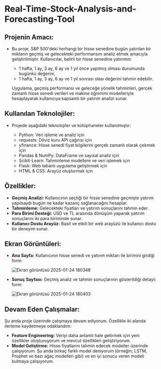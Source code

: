 # Real-Time-Stock-Analysis-and-Forecasting-Tool
## **Projenin Amacı:**

+ Bu proje, S&P 500'deki herhangi bir hisse senedine bugün yatırılan bir miktarın geçmiş ve gelecekteki performansını analiz etmek amacıyla geliştirilmiştir. Kullanıcılar, belirli bir hisse senedine yatırımın:

   + 1 hafta, 1 ay, 3 ay, 6 ay ve 1 yıl önce yapılmış olması durumunda bugünkü değerini,
   + 1 hafta, 1 ay, 3 ay, 6 ay ve 1 yıl sonrası olası değerini tahmin edebilir.

  Uygulama, geçmiş performansı ve geleceğe yönelik tahminleri, gerçek zamanlı hisse senedi verileri ve makine öğrenimi modelleriyle hesaplayarak kullanıcıya kapsamlı bir yatırım analizi sunar.

## **Kullanılan Teknolojiler:**

+ Projede aşağıdaki teknolojiler ve kütüphaneler kullanılmıştır:

  + Python: Veri işleme ve analiz için
  + requests: Döviz kuru API çağırısı için
  + yfinance: Hisse senedi fiyat bilgilerini gerçek zamanlı olarak çekmek için
  + Pandas & NumPy: DataFrame ve sayısal analiz için
  + Scikit-Learn: Tahminleme modellere ve veri işlemek için
  + Flask: Web tabanlı uygulama geliştirmek için
  + HTML & CSS: Arayüz oluşturmak için
 
## **Özellikler:**

+ **Geçmiş Analizi:** Kullanıcının seçtiği bir hisse senedine geçmişte yatırım yapılsaydı bugün ne kadar kazanç sağlanacağını hesaplar.
+ **Tahminleme:** Gelecekteki fiyatları ve yatırım sonuçlarını tahmin eder.
+ **Para Birimi Desteği:** USD ve TL arasında dönüşüm yaparak yatırım sonuçlarını iki para biriminde sunar.
+ **Kullanıcı Dostu Arayüz:** Basit ve etkili bir web arayüzü ile kullanıcı dostu bir deneyim sunar.

## **Ekran Görüntüleri:**

+ **Ana Sayfa:** Kullanıcının hisse senedi ve yatırım miktarı ile birimini girdiği form:

  ![Ekran görüntüsü 2025-01-24 180348](https://github.com/user-attachments/assets/6dcef45a-7590-4827-8b96-d9ee73b60d09)

+ **Sonuç Sayfası:** Geçmiş analiz ve tahmin sonuçlarının gösterildiği detaylı form:

  ![Ekran görüntüsü 2025-01-24 180403](https://github.com/user-attachments/assets/1319a697-85cb-4a69-9e78-fedce57e90a0)

## Devam Eden Çalışmalar: 

Şu anda proje üzerinde çalışmaya devam ediyorum. Özellikle iki alanda ilerleme kaydetmeye odaklandım:

+ **Feature Engineering:** Veriyi daha anlamlı hale getirmek için yeni özellikler oluşturuyorum ve mevcut özellikleri geliştiriyorum. 
+ **Model Geliştirme:** Hisse fiyatlarını tahmin edecek modeller üzerinde çalışıyorum. Şu anda birkaç farklı model deniyorum (örneğin; LSTM, Prophet ve bazı ağaç modelleri gibi) ve en iyi sonucu veren modeli bulmaya çalışıyorum.




